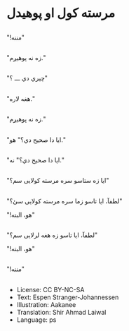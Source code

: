 # مرسته کول او پوهیدل

##
"!مننه"

##
"زه نه پوهیږم."

##
"چیري دي ـــ ؟"

##
"هغه لاره."

##
"زه نه پوهیږم."

##
"ایا دا صحیح دي؟" هو."

##
"ایا دا صحیح دي؟" نه."

##
"ایا زه ستاسو سره مرسته کولایی سم؟"

##
"لطفآ، ایا تاسو زما سره مرسته کولایی سئ؟"

"!هو، البته"

##
"لطفآ، ایا تاسو زه هغه لرلایی سم؟"

"!هو، البته"

##
"!مننه"

##
* License: CC BY-NC-SA
* Text: Espen Stranger-Johannessen
* Illustration: Aakanee
* Translation: Shir Ahmad Laiwal
* Language: ps
